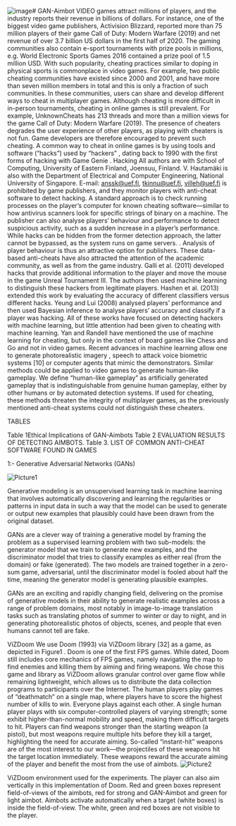 ![image](https://github.com/user-attachments/assets/5f64dc10-0ee1-4e15-ae6e-993b25ca2f21)# GAN-Aimbot
VIDEO games attract millions of players, and the industry reports their revenue in billions of dollars. For instance, one of the biggest video game publishers, Activision Blizzard, reported more than 75 million players of their game Call of Duty: Modern Warfare (2019) and net revenue of over 3.7 billion US dollars in the first half of 2020. The gaming communities also contain e-sport tournaments with prize pools in millions, e.g. World Electronic Sports Games 2016 contained a prize pool of 1.5 million USD. With such popularity, cheating practices similar to doping in physical sports is commonplace in video games. For example, two public cheating communities have existed since 2000 and 2001, and have more than seven million members in total  and this is only a fraction of such communities. In these communities, users can share and develop different ways to cheat in multiplayer games. Although cheating is more difficult in in-person tournaments, cheating in online games is still prevalent. For example, UnknownCheats has 213 threads and more than a million views for the game Call of Duty: Modern Warfare (2019). The presence of cheaters degrades the user experience of other players, as playing with cheaters is not fun. Game developers are therefore encouraged to prevent such cheating. A common way to cheat in online games is by using tools and software (“hacks”) used by “hackers” , dating back to 1990 with the first forms of hacking with Game Genie . Hacking All authors are with School of Computing, University of Eastern Finland, Joensuu, Finland. V. Hautamäki is also with the Department of Electrical and Computer Engineering, National University of Singapore. E-mail: anssk@uef.fi, tkinnu@uef.fi, villeh@uef.fi is prohibited by game publishers, and they monitor players with anti-cheat software to detect hacking. A standard approach is to check running processes on the player’s computer for known cheating software—similar to how antivirus scanners look for specific strings of binary on a machine. The publisher can also analyse players’ behaviour and performance to detect suspicious activity, such as a sudden increase in a player’s performance. While hacks can be hidden from the former detection approach, the latter cannot be bypassed, as the system runs on game servers.
. Analysis of player behaviour is thus an attractive option for publishers. These data-based anti-cheats have also attracted the attention of the academic community, as well as from the game industry. Galli et al. (2011) developed hacks that provide additional information to the player and move the mouse in the game Unreal Tournament III. The authors then used machine learning to distinguish these hackers from legitimate players. Hashen et al. (2013)  extended this work by evaluating the accuracy of different classifiers versus different hacks. Yeung and Lui (2008) analysed players’ performance and then used Bayesian inference to analyse players’ accuracy and classify if a player was hacking.
All of these works have focused on detecting hackers with machine learning, but little attention had been given to cheating with machine learning. Yan and Randell have mentioned the use of machine learning for cheating, but only in the context of board games like Chess and Go and not in video games. Recent advances in machine learning allow one to generate photorealistic imagery , speech to attack voice biometric systems [10] or computer agents that mimic the demonstrators. Similar methods could be applied to video games to generate human-like gameplay. We define “human-like gameplay” as artificially generated gameplay that is indistinguishable from genuine human gameplay, either by other humans or by automated detection systems. If used for cheating, these methods threaten the integrity of multiplayer games, as the previously mentioned anti-cheat systems could not distinguish these cheaters.

 TABLES

Table 1Ethical Implications of GAN-Aimbots
Table 2 EVALUATION RESULTS OF DETECTING AIMBOTS.
Table 3. LIST OF COMMON ANTI-CHEAT SOFTWARE FOUND IN GAMES

1:-  Generative Adversarial Networks (GANs)


![Picture1](https://github.com/user-attachments/assets/413a6122-c360-45eb-a3a8-c4c0406040af)

Generative modeling is an unsupervised learning task in machine learning that involves automatically discovering and learning the regularities or patterns in input data in such a way that the model can be used to generate or output new examples that plausibly could have been drawn from the original dataset.

GANs are a clever way of training a generative model by framing the problem as a supervised learning problem with two sub-models: the generator model that we train to generate new examples, and the discriminator model that tries to classify examples as either real (from the domain) or fake (generated). The two models are trained together in a zero-sum game, adversarial, until the discriminator model is fooled about half the time, meaning the generator model is generating plausible examples.

GANs are an exciting and rapidly changing field, delivering on the promise of generative models in their ability to generate realistic examples across a range of problem domains, most notably in image-to-image translation tasks such as translating photos of summer to winter or day to night, and in generating photorealistic photos of objects, scenes, and people that even humans cannot tell are fake.

ViZDoom
We use Doom (1993) via ViZDoom library [32] as a game, as depicted in Figure1 . Doom is one of the first FPS games. While dated, Doom still includes core mechanics of FPS games, namely navigating the map to find enemies and killing them by aiming and firing weapons. We chose this game and library as ViZDoom allows granular control over game flow while remaining lightweight, which allows us to distribute the data collection programs to participants over the Internet. The human players play games of “deathmatch” on a single map, where players have to score the highest number of kills to win. Everyone plays against each other. A single human player plays with six computer-controlled players of varying strength; some exhibit higher-than-normal mobility and speed, making them difficult targets to hit. Players can find weapons stronger than the starting weapon (a pistol), but most weapons require multiple hits before they kill a target, highlighting the need for accurate aiming. So-called “instant-hit” weapons are of the most interest to our work—the projectiles of these weapons hit the target location immediately. These weapons reward the accurate aiming of the player and benefit the most from the use of aimbots.
![Picture2](https://github.com/user-attachments/assets/a90caf50-a813-4056-bb87-697449bfb130)

ViZDoom environment used for the experiments. The player can also aim vertically in this implementation of Doom. Red and green boxes represent field-of-views of the aimbots, red for strong and GAN-Aimbot and green for light aimbot. Aimbots activate automatically when a target (white boxes) is inside the field-of-view. The white, green and red boxes are not visible to the player. 



